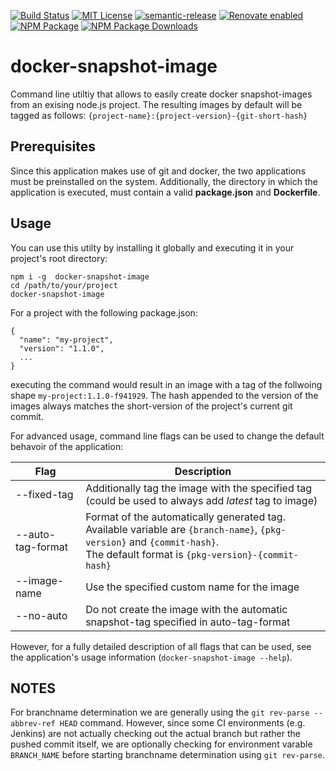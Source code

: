 [![Build Status][build-status-image]][build-status-url]
[![MIT License][license-image]][license-url]
[![semantic-release][semantic-release-image]][semantic-release-url]
[![Renovate enabled][renovate-image]][renovate-url]
[![NPM Package][npm-version-image]][npm-url]
[![NPM Package Downloads][npm-downloads-image]][npm-url]
# docker-snapshot-image

Command line utiltiy that allows to easily create docker snapshot-images from an exising node.js project. The resulting images by default will be tagged as follows: `{project-name}:{project-version}-{git-short-hash}`

## Prerequisites

Since this application makes use of git and docker, the two applications must be preinstalled on the system. Additionally, the directory in which the application is executed, must contain a valid **package.json** and **Dockerfile**.


## Usage

You can use this utilty by installing it globally and executing it in your project's root directory:

```
npm i -g  docker-snapshot-image
cd /path/to/your/project
docker-snapshot-image
```
For a project with the following package.json:
```
{
  "name": "my-project",
  "version": "1.1.0",
  ...
}
```

executing the command would result in an image with a tag of the follwoing shape `my-project:1.1.0-f941929`. The hash appended to the version of the images always matches the short-version of the project's current git commit.

For advanced usage, command line flags can be used to change the default behavoir of the application:

| Flag                       | Description                                                                                               |
| -------------------------- |-----------------------------------------------------------------------------------------------------------|
| --fixed-tag <tag>          | Additionally tag the image with the specified tag (could be used to always add _latest_ tag to image)     |
| --auto-tag-format <format> | Format of the automatically generated tag.<br>Available variable are `{branch-name}`, `{pkg-version}` and `{commit-hash}`. <br>The default format is `{pkg-version}-{commit-hash}`|
| --image-name <name>        | Use the specified custom name for the image                                                               |
| --no-auto                  | Do not create the image with the automatic snapshot-tag specified in auto-tag-format                      |


However, for a fully detailed description of all flags that can be used, see the application's usage information (`docker-snapshot-image --help`).

## NOTES
For branchname determination we are generally using the `git rev-parse --abbrev-ref HEAD` command. However, since some CI environments (e.g. Jenkins)
are not actually checking out the actual branch but rather the pushed commit itself, we are optionally checking for environment varable `BRANCH_NAME`
before starting branchname determination using `git rev-parse`.

[license-image]: http://img.shields.io/badge/license-MIT-blue.svg?style=flat
[license-url]: LICENSE
[build-status-image]: https://circleci.com/gh/hellivan/docker-snapshot-image/tree/master.svg?style=svg
[build-status-url]: https://circleci.com/gh/hellivan/docker-snapshot-image/tree/master
[renovate-image]: https://img.shields.io/badge/renovate-enabled-brightgreen.svg
[renovate-url]: https://renovatebot.com/
[semantic-release-image]: https://img.shields.io/badge/%20%20%F0%9F%93%A6%F0%9F%9A%80-semantic--release-e10079.svg
[semantic-release-url]: https://github.com/semantic-release/semantic-release
[npm-url]: https://npmjs.org/package/docker-snapshot-image
[npm-version-image]: http://img.shields.io/npm/v/docker-snapshot-image.svg?style=flat
[npm-downloads-image]: http://img.shields.io/npm/dm/docker-snapshot-image.svg?style=flat